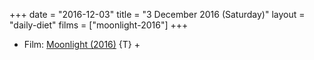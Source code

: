 +++
date = "2016-12-03"
title = "3 December 2016 (Saturday)"
layout = "daily-diet"
films = ["moonlight-2016"]
+++

<ul>
<li class="entry Film">Film: <a href="/films/moonlight-2016">Moonlight (2016)</a> {T} +</li>
</ul>
